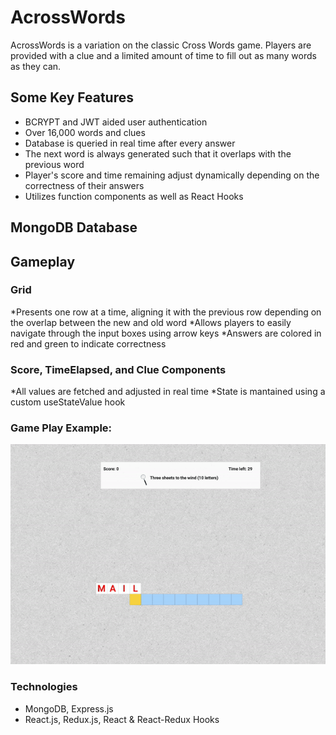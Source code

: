 # AcrossWords
AcrossWords is a variation on the classic Cross Words game. Players are provided with a clue and a limited amount of time to fill out as many words as they can.

## Some Key Features
* BCRYPT and JWT aided user authentication
* Over 16,000 words and clues
* Database is queried in real time after every answer
* The next word is always generated such that it overlaps with the previous word 
* Player's score and time remaining adjust dynamically depending on the correctness of their answers
* Utilizes function components as well as React Hooks

## MongoDB Database
<!-- use ### for subsections within the MongoDB Databse section -->
<!--  -->
<!-- [Click here for more info](https://github.com/jacobprall/CrossWords/blob/f36ec37313de785ceb7e6a9bc92948aef588bf17/routes/api/route_helpers/game/patch/getNextWord.js#L48) -->
## Gameplay 

### Grid
*Presents one row at a time, aligning it with the previous row depending on the overlap between the new and old word
*Allows players to easily navigate through the input boxes using arrow keys
*Answers are colored in red and green to indicate correctness 

### Score, TimeElapsed, and Clue Components
*All values are fetched and adjusted in real time
*State is mantained using a custom useStateValue hook

<!-- if you want to add a gif, use the format below -->
<!-- ![name_of_gif](source of gif) -->
<!-- I added an images folder, add the gifs there. -->
<!-- example: -->
### Game Play Example: 
![game_play_gif](frontend/images/game_play_gif.gif)

### Technologies 

* MongoDB, Express.js
* React.js, Redux.js, React & React-Redux Hooks 
